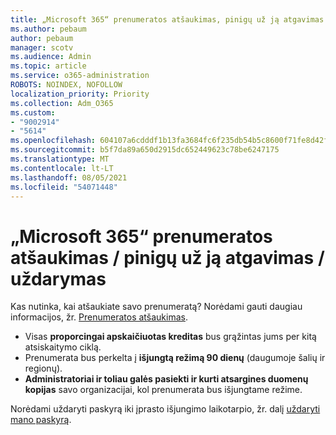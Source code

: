 ```yaml
---
title: „Microsoft 365“ prenumeratos atšaukimas, pinigų už ją atgavimas arba uždarymas
ms.author: pebaum
author: pebaum
manager: scotv
ms.audience: Admin
ms.topic: article
ms.service: o365-administration
ROBOTS: NOINDEX, NOFOLLOW
localization_priority: Priority
ms.collection: Adm_O365
ms.custom:
- "9002914"
- "5614"
ms.openlocfilehash: 604107a6cdddf1b13fa3684fc6f235db54b5c8600f71fe8d42f26ee179abfe6e
ms.sourcegitcommit: b5f7da89a650d2915dc652449623c78be6247175
ms.translationtype: MT
ms.contentlocale: lt-LT
ms.lasthandoff: 08/05/2021
ms.locfileid: "54071448"
---
```

# <a name="cancelrefundclose-your-microsoft-365-subscription"></a>„Microsoft 365“ prenumeratos atšaukimas / pinigų už ją atgavimas / uždarymas

Kas nutinka, kai atšaukiate savo prenumeratą? Norėdami gauti daugiau informacijos, žr. [Prenumeratos atšaukimas](https://docs.microsoft.com/microsoft-365/commerce/subscriptions/cancel-your-subscription?view=o365-worldwide).

- Visas **proporcingai apskaičiuotas kreditas** bus grąžintas jums per kitą atsiskaitymo ciklą.
- Prenumerata bus perkelta į **išjungtą režimą 90 dienų** (daugumoje šalių ir regionų).
- **Administratoriai ir toliau galės pasiekti ir kurti atsargines duomenų kopijas** savo organizacijai, kol prenumerata bus išjungtame režime.

Norėdami uždaryti paskyrą iki įprasto išjungimo laikotarpio, žr. dalį [uždaryti mano paskyrą](https://docs.microsoft.com/microsoft-365/commerce/close-your-account?view=o365-worldwide).

